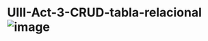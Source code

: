 # UIII-Act-3-CRUD-tabla-relacional![image](https://github.com/EFMMelendez/UIII-Act-3-CRUD-tabla-relacional/assets/143548291/1500807f-9b1c-4bd1-999a-7e91a74fda26)

